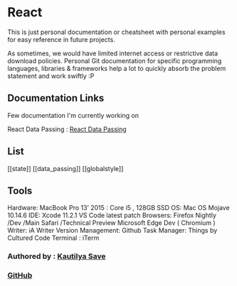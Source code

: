 # React

This is just personal documentation or cheatsheet with personal examples for easy reference in future projects.

As sometimes, we would have limited internet access or restrictive data download policies. Personal Git documentation for specific programming languages, libraries & frameworks help a lot to quickly absorb the problem statement and work swiftly :P

## Documentation Links

Few documentation I'm currently working on

React Data Passing : [React Data Passing](https://github.com/SensehacK/dev-cheatsheet/tree/88f67add347b1607b94f5c5ac6ec7917192dddf6/react/react_data_passing.md)

## List

[[state]]
[[data_passing]]
[[globalstyle]]


## Tools

Hardware: MacBook Pro 13’ 2015 : Core i5 , 128GB SSD OS: Mac OS Mojave 10.14.6 IDE: Xcode 11.2.1 VS Code latest patch Browsers: Firefox Nightly /Dev /Main Safari /Technical Preview Microsoft Edge Dev \( Chromium \) Writer: iA Writer Version Management: Github Task Manager: Things by Cultured Code Terminal : iTerm

### Authored by : [Kautilya Save](https://sensehack.github.io/)

### [GitHub](https://github.com/SensehacK)

